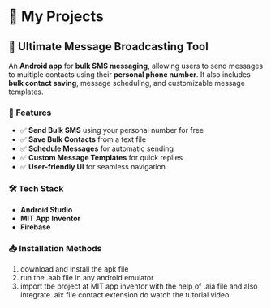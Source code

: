 # 🚀 My Projects  

## 📱 Ultimate Message Broadcasting Tool  
An **Android app** for **bulk SMS messaging**, allowing users to send messages to multiple contacts using their **personal phone number**. It also includes **bulk contact saving**, message scheduling, and customizable message templates.  

### 🔹 Features  
- ✅ **Send Bulk SMS** using your personal number for free  
- ✅ **Save Bulk Contacts** from a text file  
- ✅ **Schedule Messages** for automatic sending  
- ✅ **Custom Message Templates** for quick replies  
- ✅ **User-friendly UI** for seamless navigation  

### 🛠️ Tech Stack  
- **Android Studio**  
- **MIT App Inventor**  
- **Firebase**  

### 📥 Installation Methods
1. download and install the apk file
2. run the .aab file in any android emulator
3. import tbe project at MIT app inventor with the help of .aia file and also integrate .aix file  contact  extension
do watch the tutorial video
